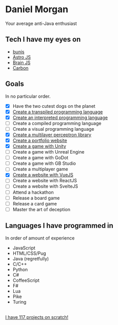 # Daniel Morgan
Your average anti-Java enthusiast

## Tech I have my eyes on
- [bunjs](https://bun.sh/)
- [Astro JS](https://astro.build/)
- [Brain JS](https://brain.js.org/#/)
- [Carbon](https://github.com/carbon-language/carbon-lang)

## Goals
In no particular order.
- [x] Have the two cutest dogs on the planet
- [x] [Create a transpiled programming language](github.com/dmrgn/fcpl)
- [x] [Create an interpreted programming language](github.com/dmrgn/brainparser)
- [ ] Create a compiled programming language
- [ ] Create a visual programming language
- [x] [Create a multilayer perceptron library](github.com/dmrgn/perceptronjs)
- [x] [Create a portfolio website](github.com/dmrgn/portfolio)
- [x] [Create a game with Unity](rocketraider.netlify.app)
- [ ] Create a game with Unreal Engine
- [ ] Create a game with GoDot
- [ ] Create a game with GB Studio
- [ ] Create a multiplayer game
- [x] [Create a website with VueJS](github.com/dmrgn/portfolio)
- [ ] Create a website with ReactJS
- [ ] Create a website with SvelteJS
- [ ] Attend a hackathon
- [ ] Release a board game
- [ ] Release a card game
- [ ] Master the art of deception

## Languages I have programmed in
In order of amount of experience
- JavaScript
- HTML/CSS/Pug
- Java (regretfully)
- C/C++
- Python
- C#
- CoffeeScript
- F#
- Lua
- Pike
- Turing

\
[I have 117 projects on scratch!](https://scratch.mit.edu/users/destroyer161drm/)
